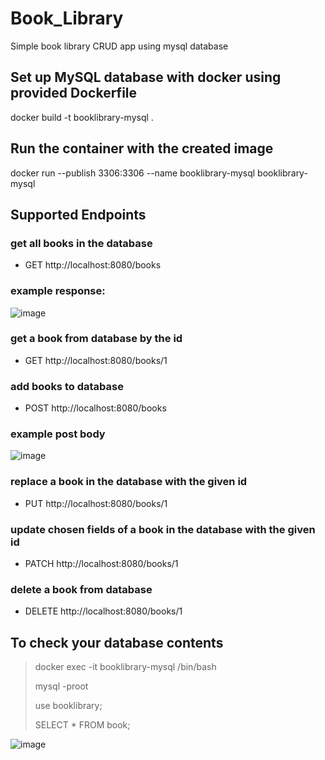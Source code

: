 # Book_Library
Simple book library CRUD app using mysql database



## Set up MySQL database with docker using provided Dockerfile

docker build -t booklibrary-mysql .

## Run the container with the created image
docker run --publish 3306:3306 --name booklibrary-mysql booklibrary-mysql

## Supported Endpoints
### get all books in the database
- GET http://localhost:8080/books
### example response:

  ![image](https://github.com/kiraedds/Book_Library/assets/50353861/08aa4c5f-bd69-41e6-8607-23a2b5024342)
### get a book from database by the id
- GET http://localhost:8080/books/1
### add books to database 
- POST http://localhost:8080/books
### example post body
![image](https://github.com/kiraedds/Book_Library/assets/50353861/303b3ffd-5122-45d4-b15e-cc40e5b559a2)

### replace a book in the database with the given id
- PUT http://localhost:8080/books/1
### update chosen fields of a book in the database with the given id
- PATCH http://localhost:8080/books/1
### delete a book from database
- DELETE http://localhost:8080/books/1


## To check your database contents
> docker exec -it booklibrary-mysql /bin/bash
> 
> mysql -proot
> 
> use booklibrary;
> 
> SELECT * FROM book;
> 
![image](https://github.com/kiraedds/Book_Library/assets/50353861/e6453fa7-3610-4268-a1c3-b6bbd3c472ac)


